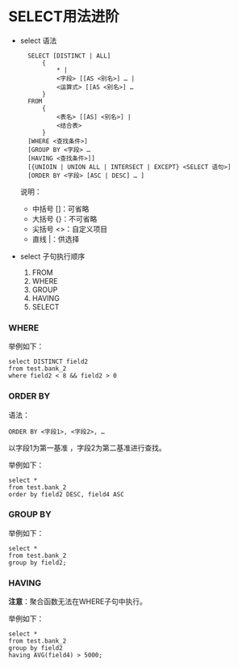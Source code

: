 # SELECT用法进阶
* select 语法

        SELECT [DISTINCT | ALL]
            { 
                * |
                <字段> [[AS <别名>] … |
                <运算式> [[AS <别名>] …
            }
        FROM
            {
                <表名> [[AS] <别名>] |
                <结合表>
            }
        [WHERE <查找条件>]
        [GROUP BY <字段> … 
        [HAVING <查找条件>]]
        [{UNIOIN | UNION ALL | INTERSECT | EXCEPT} <SELECT 语句>]
        [ORDER BY <字段> [ASC | DESC] … ]
            
    说明：
    
    * 中括号 []：可省略
    * 大括号 {}：不可省略
    * 尖括号 <>：自定义项目
    * 直线 |：供选择

* select 子句执行顺序

    1. FROM
    2. WHERE
    3. GROUP
    4. HAVING
    5. SELECT
    
### WHERE

举例如下：

    select DISTINCT field2 
    from test.bank_2
    where field2 < 8 && field2 > 0
    
### ORDER BY

语法：

    ORDER BY <字段1>, <字段2>, …
    
以字段1为第一基准 ，字段2为第二基准进行查找。

举例如下：

    select *
    from test.bank_2
    order by field2 DESC, field4 ASC
    
### GROUP BY

举例如下：

    select *
    from test.bank_2
    group by field2;

### HAVING

**注意**：聚合函数无法在WHERE子句中执行。

举例如下：
    
    select *
    from test.bank_2
    group by field2
    having AVG(field4) > 5000;
